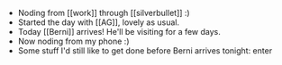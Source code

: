 - Noding from [[work]] through [[silverbullet]] :)
- Started the day with [[AG]], lovely as usual.
- Today [[Berni]] arrives! He'll be visiting for a few days.
- Now noding from my phone :)
- Some stuff I'd still like to get done before Berni arrives tonight: enter

